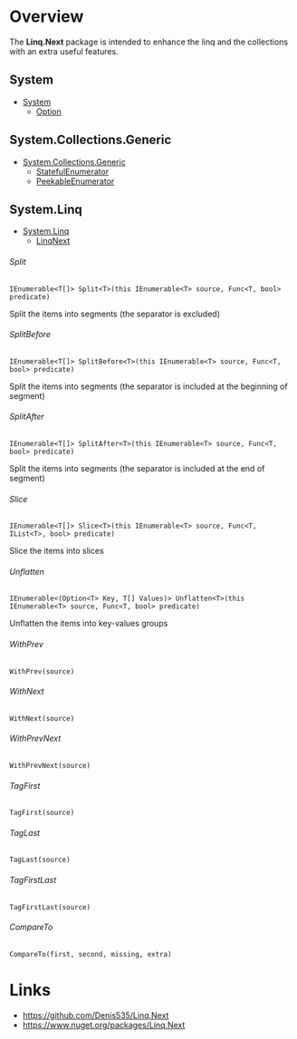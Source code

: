 ﻿# Overview

The **Linq.Next** package is intended to enhance the linq and the collections with an extra useful features.

## System
- [System](https://github.com/Denis535/Linq.Next/tree/master/Linq.Next/System)
  - [Option](https://github.com/Denis535/Linq.Next/blob/master/Linq.Next/System/Option.cs)

## System.Collections.Generic
- [System.Collections.Generic](https://github.com/Denis535/Linq.Next/tree/master/Linq.Next/System.Collections.Generic)
  - [StatefulEnumerator](https://github.com/Denis535/Linq.Next/tree/master/Linq.Next/System.Collections.Generic/StatefulEnumerator.cs)
  - [PeekableEnumerator](https://github.com/Denis535/Linq.Next/tree/master/Linq.Next/System.Collections.Generic/PeekableEnumerator.cs)

## System.Linq
- [System.Linq](https://github.com/Denis535/Linq.Next/blob/master/Linq.Next/System.Linq/)
  - [LinqNext](https://github.com/Denis535/Linq.Next/blob/master/Linq.Next/System.Linq/LinqNext.cs)

###### Split
```IEnumerable<T[]> Split<T>(this IEnumerable<T> source, Func<T, bool> predicate)```

Split the items into segments (the separator is excluded)

###### SplitBefore
```IEnumerable<T[]> SplitBefore<T>(this IEnumerable<T> source, Func<T, bool> predicate)```

Split the items into segments (the separator is included at the beginning of segment)

###### SplitAfter
```IEnumerable<T[]> SplitAfter<T>(this IEnumerable<T> source, Func<T, bool> predicate)```

Split the items into segments (the separator is included at the end of segment)

###### Slice
```IEnumerable<T[]> Slice<T>(this IEnumerable<T> source, Func<T, IList<T>, bool> predicate)```

Slice the items into slices

###### Unflatten
```IEnumerable<(Option<T> Key, T[] Values)> Unflatten<T>(this IEnumerable<T> source, Func<T, bool> predicate)```

Unflatten the items into key-values groups

###### WithPrev
```WithPrev(source)```

###### WithNext
```WithNext(source)```

###### WithPrevNext
```WithPrevNext(source)```

###### TagFirst
```TagFirst(source)```

###### TagLast
```TagLast(source)```

###### TagFirstLast
```TagFirstLast(source)```

###### CompareTo
```CompareTo(first, second, missing, extra)```

# Links
- https://github.com/Denis535/Linq.Next
- https://www.nuget.org/packages/Linq.Next